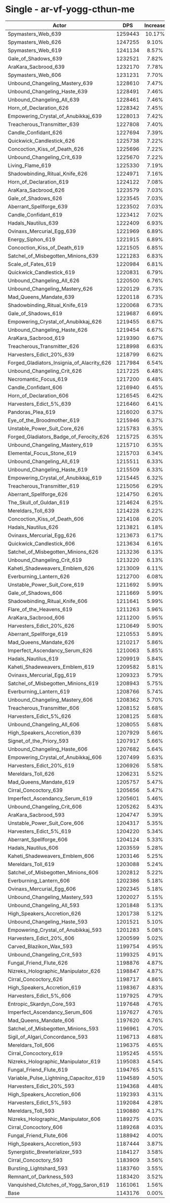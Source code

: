 # Single - ar-vf-yogg-cthun-me
| Actor | DPS | Increase |
|---|:---:|:---:|
|Spymasters_Web_639|1259443|10.17%|
|Spymasters_Web_626|1247255|9.10%|
|Spymasters_Web_619|1241134|8.57%|
|Gale_of_Shadows_639|1232521|7.82%|
|AraKara_Sacbrood_639|1232170|7.78%|
|Spymasters_Web_606|1231231|7.70%|
|Unbound_Changeling_Mastery_639|1228610|7.47%|
|Unbound_Changeling_Haste_639|1228491|7.46%|
|Unbound_Changeling_All_639|1228461|7.46%|
|Horn_of_Declaration_626|1228342|7.45%|
|Empowering_Crystal_of_Anubikkaj_639|1228013|7.42%|
|Treacherous_Transmitter_639|1227808|7.40%|
|Candle_Confidant_626|1227694|7.39%|
|Quickwick_Candlestick_626|1225738|7.22%|
|Concoction_Kiss_of_Death_626|1225696|7.22%|
|Unbound_Changeling_Crit_639|1225670|7.22%|
|Living_Flame_619|1225330|7.19%|
|Shadowbinding_Ritual_Knife_626|1224971|7.16%|
|Horn_of_Declaration_619|1224122|7.08%|
|AraKara_Sacbrood_626|1223579|7.03%|
|Gale_of_Shadows_626|1223545|7.03%|
|Aberrant_Spellforge_639|1223502|7.03%|
|Candle_Confidant_619|1223412|7.02%|
|Hadals_Nautilus_639|1222409|6.93%|
|Ovinaxs_Mercurial_Egg_639|1221969|6.89%|
|Energy_Siphon_619|1221915|6.89%|
|Concoction_Kiss_of_Death_619|1221505|6.85%|
|Satchel_of_Misbegotten_Minions_639|1221283|6.83%|
|Scale_of_Fates_619|1220984|6.81%|
|Quickwick_Candlestick_619|1220831|6.79%|
|Unbound_Changeling_All_626|1220500|6.76%|
|Unbound_Changeling_Mastery_626|1220129|6.73%|
|Mad_Queens_Mandate_639|1220118|6.73%|
|Shadowbinding_Ritual_Knife_619|1220068|6.73%|
|Gale_of_Shadows_619|1219687|6.69%|
|Empowering_Crystal_of_Anubikkaj_626|1219455|6.67%|
|Unbound_Changeling_Haste_626|1219454|6.67%|
|AraKara_Sacbrood_619|1219390|6.67%|
|Treacherous_Transmitter_626|1218998|6.63%|
|Harvesters_Edict_20%_639|1218799|6.62%|
|Forged_Gladiators_Insignia_of_Alacrity_626|1217984|6.54%|
|Unbound_Changeling_Crit_626|1217225|6.48%|
|Necromantic_Focus_619|1217200|6.48%|
|Candle_Confidant_606|1216940|6.45%|
|Horn_of_Declaration_606|1216545|6.42%|
|Harvesters_Edict_5%_639|1216460|6.41%|
|Pandoras_Plea_619|1216020|6.37%|
|Eye_of_the_Broodmother_619|1215946|6.37%|
|Unstable_Power_Suit_Core_626|1215783|6.35%|
|Forged_Gladiators_Badge_of_Ferocity_626|1215725|6.35%|
|Unbound_Changeling_Mastery_619|1215710|6.35%|
|Elemental_Focus_Stone_619|1215703|6.34%|
|Unbound_Changeling_All_619|1215511|6.33%|
|Unbound_Changeling_Haste_619|1215509|6.33%|
|Empowering_Crystal_of_Anubikkaj_619|1215445|6.32%|
|Treacherous_Transmitter_619|1215056|6.29%|
|Aberrant_Spellforge_626|1214750|6.26%|
|The_Skull_of_Guldan_619|1214624|6.25%|
|Mereldars_Toll_639|1214228|6.22%|
|Concoction_Kiss_of_Death_606|1214108|6.20%|
|Hadals_Nautilus_626|1213821|6.18%|
|Ovinaxs_Mercurial_Egg_626|1213673|6.17%|
|Quickwick_Candlestick_606|1213634|6.16%|
|Satchel_of_Misbegotten_Minions_626|1213236|6.13%|
|Unbound_Changeling_Crit_619|1213220|6.13%|
|Kaheti_Shadeweavers_Emblem_626|1213009|6.11%|
|Everburning_Lantern_626|1212700|6.08%|
|Unstable_Power_Suit_Core_619|1211692|5.99%|
|Gale_of_Shadows_606|1211669|5.99%|
|Shadowbinding_Ritual_Knife_606|1211641|5.99%|
|Flare_of_the_Heavens_619|1211263|5.96%|
|AraKara_Sacbrood_606|1211200|5.95%|
|Harvesters_Edict_20%_626|1210649|5.90%|
|Aberrant_Spellforge_619|1210553|5.89%|
|Mad_Queens_Mandate_626|1210217|5.86%|
|Imperfect_Ascendancy_Serum_626|1210063|5.85%|
|Hadals_Nautilus_619|1209919|5.84%|
|Kaheti_Shadeweavers_Emblem_619|1209582|5.81%|
|Ovinaxs_Mercurial_Egg_619|1209323|5.79%|
|Satchel_of_Misbegotten_Minions_619|1208943|5.75%|
|Everburning_Lantern_619|1208766|5.74%|
|Unbound_Changeling_Mastery_606|1208362|5.70%|
|Treacherous_Transmitter_606|1208152|5.68%|
|Harvesters_Edict_5%_626|1208125|5.68%|
|Unbound_Changeling_All_606|1208055|5.68%|
|High_Speakers_Accretion_639|1207929|5.66%|
|Signet_of_the_Priory_593|1207917|5.66%|
|Unbound_Changeling_Haste_606|1207682|5.64%|
|Empowering_Crystal_of_Anubikkaj_606|1207499|5.63%|
|Harvesters_Edict_20%_619|1206926|5.58%|
|Mereldars_Toll_626|1206231|5.52%|
|Mad_Queens_Mandate_619|1205757|5.47%|
|Cirral_Concoctory_639|1205656|5.47%|
|Imperfect_Ascendancy_Serum_619|1205601|5.46%|
|Unbound_Changeling_Crit_606|1205262|5.43%|
|AraKara_Sacbrood_593|1204747|5.39%|
|Unstable_Power_Suit_Core_606|1204317|5.35%|
|Harvesters_Edict_5%_619|1204220|5.34%|
|Aberrant_Spellforge_606|1204124|5.33%|
|Hadals_Nautilus_606|1203559|5.28%|
|Kaheti_Shadeweavers_Emblem_606|1203146|5.25%|
|Mereldars_Toll_619|1203088|5.24%|
|Satchel_of_Misbegotten_Minions_606|1202812|5.22%|
|Everburning_Lantern_606|1202386|5.18%|
|Ovinaxs_Mercurial_Egg_606|1202345|5.18%|
|Unbound_Changeling_Mastery_593|1202027|5.15%|
|Unbound_Changeling_All_593|1201848|5.13%|
|High_Speakers_Accretion_626|1201738|5.12%|
|Unbound_Changeling_Haste_593|1201521|5.10%|
|Empowering_Crystal_of_Anubikkaj_593|1201283|5.08%|
|Harvesters_Edict_20%_606|1200599|5.02%|
|Carved_Blazikon_Wax_593|1199754|4.95%|
|Unbound_Changeling_Crit_593|1199325|4.91%|
|Fungal_Friend_Flute_626|1198876|4.87%|
|Nizreks_Holographic_Manipulator_626|1198847|4.87%|
|Cirral_Concoctory_626|1198717|4.86%|
|High_Speakers_Accretion_619|1198367|4.83%|
|Harvesters_Edict_5%_606|1197925|4.79%|
|Entropic_Skardyn_Core_593|1197648|4.76%|
|Imperfect_Ascendancy_Serum_606|1197627|4.76%|
|Mad_Queens_Mandate_606|1197620|4.76%|
|Satchel_of_Misbegotten_Minions_593|1196961|4.70%|
|Sigil_of_Algari_Concordance_593|1196713|4.68%|
|Mereldars_Toll_606|1196375|4.65%|
|Cirral_Concoctory_619|1195245|4.55%|
|Nizreks_Holographic_Manipulator_619|1195083|4.54%|
|Fungal_Friend_Flute_619|1194765|4.51%|
|Variable_Pulse_Lightning_Capacitor_619|1194589|4.50%|
|Harvesters_Edict_20%_593|1194368|4.48%|
|High_Speakers_Accretion_606|1192393|4.31%|
|Harvesters_Edict_5%_593|1192084|4.28%|
|Mereldars_Toll_593|1190880|4.17%|
|Nizreks_Holographic_Manipulator_606|1189275|4.03%|
|Cirral_Concoctory_606|1189268|4.03%|
|Fungal_Friend_Flute_606|1188942|4.00%|
|High_Speakers_Accretion_593|1187444|3.87%|
|Synergistic_Brewterializer_593|1184127|3.58%|
|Cirral_Concoctory_593|1183909|3.56%|
|Bursting_Lightshard_593|1183760|3.55%|
|Remnant_of_Darkness_593|1183420|3.52%|
|Vanquished_Clutches_of_Yogg_Saron_619|1161061|1.56%|
|Base|1143176|0.00%|
